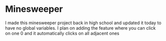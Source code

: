 # Minesweeper
I made this minesweeper project back in high school and updated it today to have no global variables.
I plan on adding the feature where you can click on one 0 and it automatically clicks on all adjacent ones
